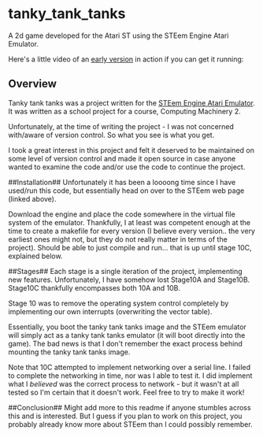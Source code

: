 # tanky_tank_tanks
A 2d game developed for the Atari ST using the STEem Engine Atari Emulator.

Here's a little video of an [early version](https://www.youtube.com/watch?v=MACQNG1RRLw) in action if you can get it running: 

## Overview ##
Tanky tank tanks was a project written for the [STEem Engine Atari Emulator](http://tamw.atari-users.net/steem.htm).
It was written as a school project for a course, Computing Machinery 2. 

Unfortunately, at the time of writing the project - I was not concerned with/aware of version control. So what you see is what you get.

I took a great interest in this project and felt it deserved to be maintained on some level of version control and made it open source  in case anyone wanted to examine the code and/or use the code to continue the project.

##Installation##
Unfortunately it has been a loooong time since I have used/run this code, but essentially head on over to the STEem web page (linked above).

Download the engine and place the code somewhere in the virtual file system of the emulator. Thankfully, I at least was competent enough at the time to create a makefile for every version (I believe every version.. the very earliest ones might not, but they do not really matter in terms of the project). Should be able to just compile and run... that is up until stage 10C, explained below.

##Stages##
Each stage is a single iteration of the project, implementing new features. Unfortunately, I have somehow lost Stage10A and Stage10B. Stage10C thankfully encompasses both 10A and 10B. 

Stage 10 was to remove the operating system control completely by implementing our own interrupts (overwriting the vector table).

Essentially, you boot the tanky tank tanks image and the STEem emulator will simply act as a tanky tank tanks emulator (it will boot directly into the game). The bad news is that I don't remember the exact process behind mounting the tanky tank tanks image.

Note that 10C attempted to implement networking over a serial line. I failed to complete the networking in time, nor was I able to test it. I did implement what I *believed* was the correct process to network - but it wasn't at all tested so I'm certain that it doesn't work. Feel free to try to make it work!

##Conclusion##
Might add more to this readme if anyone stumbles across this and is interested. But I guess if you plan to work on this project, you probably already know more about STEem than I could possibly remember.
